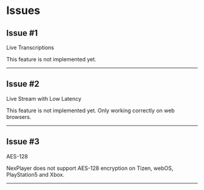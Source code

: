 # Issues

## Issue #1

Live Transcriptions

This feature is not implemented yet.

------

## Issue #2

Live Stream with Low Latency

This feature is not implemented yet. Only working correctly on web browsers.


------

## Issue #3

AES-128

NexPlayer does not support AES-128 encryption on Tizen, webOS, PlayStation5 and Xbox.

------

